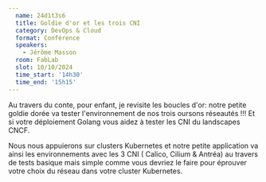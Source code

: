 ```yaml
---
  name: 24d1t3s6
  title: Goldie d'or et les trois CNI
  category: DevOps & Cloud
  format: Conférence
  speakers: 
    - Jérôme Masson
  room: FabLab
  slot: 10/10/2024
  time_start: '14h30'
  time_end: '15h15'
---
```

Au travers du conte, pour enfant, je revisite les boucles d'or: notre petite goldie dorée va tester l'environnement de nos trois oursons réseautés !!! Et si votre déploiement Golang vous aidez à tester les CNI du landscapes CNCF.

Nous nous appuierons sur clusters Kubernetes et notre petite application va ainsi les environnements avec les 3 CNI ( Calico, Cilium & Antréa) au travers de tests basique mais simple comme vous devriez le faire pour éprouver votre choix du réseau dans votre cluster Kubernetes.